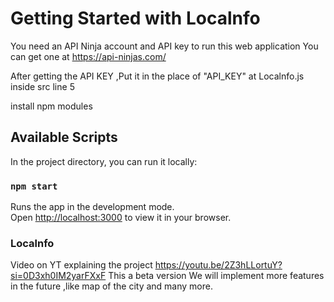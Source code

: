 # Getting Started with Localnfo

You need an API Ninja account and API key to run this web application
You can get one at https://api-ninjas.com/

After getting the API KEY ,Put it in the place of "API_KEY" at Localnfo.js inside src line 5

install npm modules

## Available Scripts

In the project directory, you can run it locally:

### `npm start`

Runs the app in the development mode.\
Open [http://localhost:3000](http://localhost:3000) to view it in your browser.

### Localnfo

Video on YT explaining the project https://youtu.be/2Z3hLLortuY?si=0D3xh0IM2yarFXxF
This a beta version
We will implement more features in the future ,like map of the city and many more.
